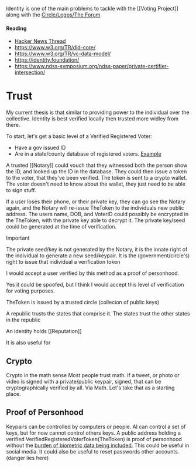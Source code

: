 Identity is one of the main problems to tackle with the [[Voting Project]] along with 
the [Circle/Logos/The Forum](https://substack.com/app-link/post?publication_id=567953&post_id=106913228&isFreemail=true&token=eyJ1c2VyX2lkIjoxMDY1OTQ0LCJwb3N0X2lkIjoxMDY5MTMyMjgsImlhdCI6MTY3ODMwMjcxOSwiZXhwIjoxNjgwODk0NzE5LCJpc3MiOiJwdWItNTY3OTUzIiwic3ViIjoicG9zdC1yZWFjdGlvbiJ9.yhyHgQolTxghUK2EXog3x1JPbstKiDGRr5eJLVJ2LlM) 

#### Reading
- [Hacker News Thread](https://news.ycombinator.com/item?id=35095063)
- https://www.w3.org/TR/did-core/
- https://www.w3.org/TR/vc-data-model/
- https://identity.foundation/
- https://www.ndss-symposium.org/ndss-paper/private-certifier-intersection/

# Trust
My current thesis is that similar to providing power to the individual over the collective. Identity is best verified locally then trusted more widley from there.

To start, let's get a basic level of a Verified Registered Voter:
- Have a gov issued ID
- Are in a state/county database of registered voters. [Example](https://www.sos.state.co.us/voter/pages/pub/olvr/findVoterReg.xhtml)

A trusted [[Notary]] could vouch that they witnessed both the person show the ID, and looked up the ID in the database. They could then issue a token to the voter, that they've been verified. The token is sent to a crypto wallet. The voter doesn't need to know about the wallet, they just need to be able to sign stuff. 

If a user loses their phone, or their private key, they can go see the Notary again, and the Notary will re-issue TheToken to the individuals new public address. The users name, DOB, and VoterID could possibly be encrypted in the TheToken, with the private key able to decrypt it. The private key/seed could be generated at the time of verification. 

> [!Important]
> The private seed/key is not generated by the Notary, it is the innate right of the individual to generate a new seed/keypair. It is the (government/circle's) right to issue that individual a verification token 

I would accept a user verified by this method as a proof of personhood.

Yes it could be spoofed, but I think I would accept this level of verification for voting purposes. 

TheToken is issued by a trusted circle (collecion of public keys) 

A republic trusts the states that comprise it. 
The states trust the other states in the republic 


An identity holds [[Reputation]]


It is also useful for 

## Crypto
Crypto in the math sense
Most people trust math. If a tweet, or photo or video is signed with a private/public keypair,  signed, that can be cryptographically verified by all. Via Math. Let's take that as a starting place. 

## Proof of Personhood
Keypairs can be controlled by computers or people. 
AI can control a set of keys, but for now cannot control others keys.
A public address holding a verified VerifiedRegisteredVoterToken(TheToken) is proof of personhood without the [burden of biometric data being included.](https://worldcoin.org/privacy) This could be useful in social media.
It could also be useful to reset passwords other accounts. (danger lies here)


